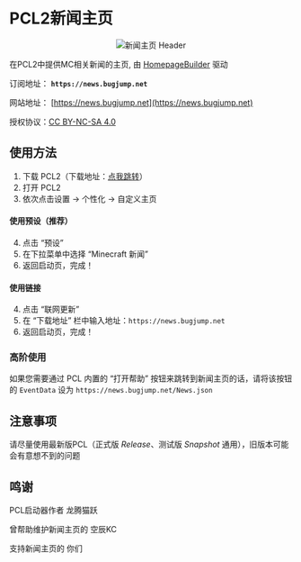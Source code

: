 # PCL2新闻主页

<div align="center"><img src="https://news.bugjump.net/new_banner_fixed.jpg" alt="新闻主页 Header"/></div>

在PCL2中提供MC相关新闻的主页, 由 [HomepageBuilder](https://github.com/Light-Beacon/HomepageBuilder) 驱动

订阅地址： **`https://news.bugjump.net`**

网站地址： [https://news.bugjump.net](https://news.bugjump.net)

授权协议：[CC BY-NC-SA 4.0](https://creativecommons.org/licenses/by-nc-sa/4.0/)

## 使用方法
1. 下载 PCL2（下载地址：[点我跳转](https://afdian.net/p/0164034c016c11ebafcb52540025c377)）
2. 打开 PCL2
3. 依次点击设置 -> 个性化 -> 自定义主页
#### 使用预设（推荐）
4. 点击 “预设”
5. 在下拉菜单中选择 “Minecraft 新闻”
6. 返回启动页，完成！
#### 使用链接
4. 点击 “联网更新”
5. 在 “下载地址” 栏中输入地址：`https://news.bugjump.net`
6. 返回启动页，完成！

### 高阶使用

如果您需要通过 PCL 内置的 “打开帮助” 按钮来跳转到新闻主页的话，请将该按钮的 `EventData` 设为 `https://news.bugjump.net/News.json`

## 注意事项

请尽量使用最新版PCL（正式版 *Release*、测试版 *Snapshot* 通用），旧版本可能会有意想不到的问题

## 鸣谢

PCL启动器作者 龙腾猫跃

曾帮助维护新闻主页的 空辰KC

支持新闻主页的 你们
